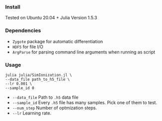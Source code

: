 ### Install

Tested on Ubuntu 20.04 + Julia Version 1.5.3

### Dependencies

- `Zygote` package for automatic differentiation
- `HDF5` for file I/O
- `ArgParse` for parsing command line arguments when running as script

### Usage

```
julia julia/SimIonization.jl \
--data_file path_to_h5_file \
--lr 0.001 \
--sample_id 0
```

  - `--data_file` Path to `.h5` data file
  - `--sample_id` Every `.h5` file has many samples. Pick one of them to test.
  - `--num_step` Number of optmization steps.
  - `--lr` Learning rate.

